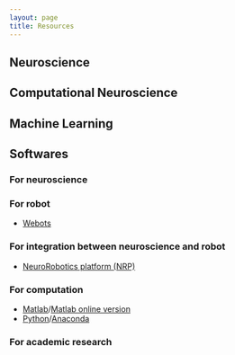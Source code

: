 ```yaml
---
layout: page
title: Resources
---
```


## Neuroscience


## Computational Neuroscience


## Machine Learning


## Softwares
### For neuroscience


### For robot
* [Webots](https://cyberbotics.com/)

### For integration between neuroscience and robot
* [NeuroRobotics platform (NRP)](https://www.neurorobotics.net/local_install.html)

### For computation
* [Matlab](https://www.mathworks.com/downloads/)/[Matlab online version](https://ww2.mathworks.cn/products/matlab-online.html)
* [Python](https://www.python.org/downloads/)/[Anaconda](https://docs.anaconda.com/anaconda/install/)

### For academic research

